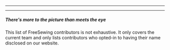 - - -
- - -

<Note>

##### There's more to the picture than meets the eye

This list of FreeSewing contributors is not exhaustive.
It only covers the current team and only lists contributors who opted-in to having their name disclosed on our website.

</Note>

